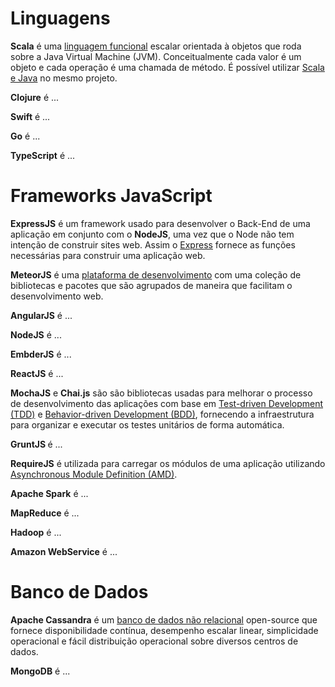 # Linguagens
<p><b>Scala</b> é uma <a href="http://blog.jenkster.com/2015/12/what-is-functional-programming.html">linguagem funcional</a> escalar orientada à objetos que roda sobre a Java Virtual Machine (JVM). Conceitualmente cada valor é um objeto e cada operação é uma chamada de método. É possível utilizar <a href="https://www.toptal.com/scala/why-should-i-learn-scala">Scala e Java</a> no mesmo projeto.</p>

<p><b>Clojure</b> é ...</p>

<p><b>Swift</b> é ...</p>

<p><b>Go</b> é ...</p>

<p><b>TypeScript</b> é ...</p>

# Frameworks JavaScript
<p><b>ExpressJS</b> é um framework usado para desenvolver o Back-End de uma aplicação em conjunto com o <b>NodeJS</b>, uma vez que o Node não tem intenção de construir sites web. Assim o <a href="https://www.upwork.com/hiring/development/express-js-a-server-side-javascript-framework/">Express</a> fornece as funções necessárias para construir uma aplicação web.<p>

<p><b>MeteorJS</b> é uma <a href="http://joshowens.me/what-is-meteor-js/">plataforma de desenvolvimento</a> com uma coleção de bibliotecas e pacotes que são agrupados de maneira que facilitam o desenvolvimento web.</p>

<p><b>AngularJS</b> é ...</p>

<p><b>NodeJS</b> é ...</p>

<p><b>EmbderJS</b> é ...</p>

<p><b>ReactJS</b> é ...</p>

<p><b>MochaJS</b> e <b>Chai.js</b> são são bibliotecas usadas para melhorar o processo de desenvolvimento das aplicações com base em <a href="http://www.agiledata.org/essays/tdd.html">Test-driven Development (TDD)</a> e <a href="https://dannorth.net/introducing-bdd/">Behavior-driven Development (BDD)</a>, fornecendo a infraestrutura para organizar e executar os testes unitários de forma automática.</p>

<p><b>GruntJS </b> é ...</p>

<p><b>RequireJS</b> é utilizada para carregar os módulos de uma aplicação utilizando <a href="https://github.com/amdjs/amdjs-api/wiki/AMD">Asynchronous Module Definition (AMD)</a>. </p>

<p><b>Apache Spark</b> é ...</p>

<p><b>MapReduce</b> é ...</p>

<p><b>Hadoop</b> é ...</p>

<p><b>Amazon WebService</b> é ...</p>

# Banco de Dados
<p><b>Apache Cassandra</b> é um <a href="https://academy.datastax.com/resources/brief-introduction-apache-cassandra">banco de dados não relacional</a> open-source que fornece disponibilidade contínua, desempenho escalar linear, simplicidade operacional e fácil distribuição operacional sobre diversos centros de dados.</p>

<p><b>MongoDB</b> é ...</p>
